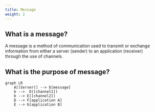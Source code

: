 ```yaml
---
title: Message
weight: 2
---
```


## What is a message?
A message is a method of communication used to transmit or exchange information from either a server (sender) to an application (receiver) through the use of channels.

## What is the purpose of message?




``` mermaid
graph LR
    A[(Server)] --> b[message]
    b -->  D([channel1])
    b --> E([channel2])
    D --> F[application A]
    E --> G[application B]
  
```
